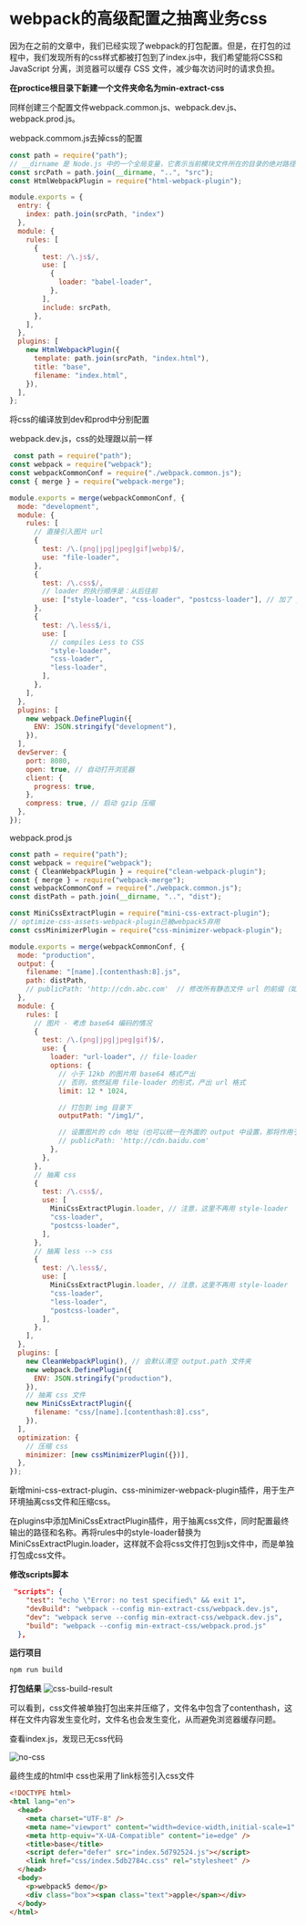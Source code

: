 # webpack的高级配置之抽离业务css

因为在之前的文章中，我们已经实现了webpack的打包配置。但是，在打包的过程中，我们发现所有的css样式都被打包到了index.js中，我们希望能将CSS和 JavaScript 分离，浏览器可以缓存 CSS 文件，减少每次访问时的请求负担。

**在proctice根目录下新建一个文件夹命名为min-extract-css**

同样创建三个配置文件webpack.common.js、webpack.dev.js、webpack.prod.js。

webpack.commom.js去掉css的配置
```js
const path = require("path");
// __dirname 是 Node.js 中的一个全局变量，它表示当前模块文件所在的目录的绝对路径
const srcPath = path.join(__dirname, "..", "src");
const HtmlWebpackPlugin = require("html-webpack-plugin");

module.exports = {
  entry: {
    index: path.join(srcPath, "index")
  },
  module: {
    rules: [
      {
        test: /\.js$/,
        use: [
          {
            loader: "babel-loader",
          },
        ],
        include: srcPath,
      },
    ],
  },
  plugins: [
    new HtmlWebpackPlugin({
      template: path.join(srcPath, "index.html"),
      title: "base",
      filename: "index.html",
    }),
  ],
};
```

将css的编译放到dev和prod中分别配置

webpack.dev.js，css的处理跟以前一样
```js
 const path = require("path");
const webpack = require("webpack");
const webpackCommonConf = require("./webpack.common.js");
const { merge } = require("webpack-merge");

module.exports = merge(webpackCommonConf, {
  mode: "development",
  module: {
    rules: [
      // 直接引入图片 url
      {
        test: /\.(png|jpg|jpeg|gif|webp)$/,
        use: "file-loader",
      },
      {
        test: /\.css$/,
        // loader 的执行顺序是：从后往前
        use: ["style-loader", "css-loader", "postcss-loader"], // 加了 postcss  需要配置postcss.config.js
      },
      {
        test: /\.less$/i,
        use: [
          // compiles Less to CSS
          "style-loader",
          "css-loader",
          "less-loader",
        ],
      },
    ],
  },
  plugins: [
    new webpack.DefinePlugin({
      ENV: JSON.stringify("development"),
    }),
  ],
  devServer: {
    port: 8080,
    open: true, // 自动打开浏览器
    client: {
      progress: true,
    },
    compress: true, // 启动 gzip 压缩
  },
});
```
webpack.prod.js
```js
const path = require("path");
const webpack = require("webpack");
const { CleanWebpackPlugin } = require("clean-webpack-plugin");
const { merge } = require("webpack-merge");
const webpackCommonConf = require("./webpack.common.js");
const distPath = path.join(__dirname, "..", "dist");

const MiniCssExtractPlugin = require("mini-css-extract-plugin");
// optimize-css-assets-webpack-plugin已被webpack5弃用
const cssMinimizerPlugin = require("css-minimizer-webpack-plugin");

module.exports = merge(webpackCommonConf, {
  mode: "production",
  output: {
    filename: "[name].[contenthash:8].js",
    path: distPath,
    // publicPath: 'http://cdn.abc.com'  // 修改所有静态文件 url 的前缀（如 cdn 域名），这里暂时用不到
  },
  module: {
    rules: [
      // 图片 - 考虑 base64 编码的情况
      {
        test: /\.(png|jpg|jpeg|gif)$/,
        use: {
          loader: "url-loader", // file-loader
          options: {
            // 小于 12kb 的图片用 base64 格式产出
            // 否则，依然延用 file-loader 的形式，产出 url 格式
            limit: 12 * 1024,

            // 打包到 img 目录下
            outputPath: "/img1/",

            // 设置图片的 cdn 地址（也可以统一在外面的 output 中设置，那将作用于所有静态资源）
            // publicPath: 'http://cdn.baidu.com'
          },
        },
      },
      // 抽离 css
      {
        test: /\.css$/,
        use: [
          MiniCssExtractPlugin.loader, // 注意，这里不再用 style-loader
          "css-loader",
          "postcss-loader",
        ],
      },
      // 抽离 less --> css
      {
        test: /\.less$/,
        use: [
          MiniCssExtractPlugin.loader, // 注意，这里不再用 style-loader
          "css-loader",
          "less-loader",
          "postcss-loader",
        ],
      },
    ],
  },
  plugins: [
    new CleanWebpackPlugin(), // 会默认清空 output.path 文件夹
    new webpack.DefinePlugin({
      ENV: JSON.stringify("production"),
    }),
    // 抽离 css 文件
    new MiniCssExtractPlugin({
      filename: "css/[name].[contenthash:8].css",
    }),
  ],
  optimization: {
    // 压缩 css
    minimizer: [new cssMinimizerPlugin({})],
  },
});
```

新增mini-css-extract-plugin、css-minimizer-webpack-plugin插件，用于生产环境抽离css文件和压缩css。

在plugins中添加MiniCssExtractPlugin插件，用于抽离css文件，同时配置最终输出的路径和名称。再将rules中的style-loader替换为MiniCssExtractPlugin.loader，这样就不会将css文件打包到js文件中，而是单独打包成css文件。

**修改scripts脚本**
```json
 "scripts": {
    "test": "echo \"Error: no test specified\" && exit 1",
    "devBuild": "webpack --config min-extract-css/webpack.dev.js",
    "dev": "webpack serve --config min-extract-css/webpack.dev.js",
    "build": "webpack --config min-extract-css/webpack.prod.js"
  },
```

**运行项目**
```js
npm run build
```

**打包结果**
![css-build-result](../../../images/前端工程化/webpack/css-build-result.jpg)

可以看到，css文件被单独打包出来并压缩了，文件名中包含了contenthash，这样在文件内容发生变化时，文件名也会发生变化，从而避免浏览器缓存问题。

查看index.js，发现已无css代码

![no-css](../../../images/前端工程化/webpack/no-css.jpg)

最终生成的html中 css也采用了link标签引入css文件

```html
<!DOCTYPE html>
<html lang="en">
  <head>
    <meta charset="UTF-8" />
    <meta name="viewport" content="width=device-width,initial-scale=1" />
    <meta http-equiv="X-UA-Compatible" content="ie=edge" />
    <title>base</title>
    <script defer="defer" src="index.5d792524.js"></script>
    <link href="css/index.5db2784c.css" rel="stylesheet" />
  </head>
  <body>
    <p>webpack5 demo</p>
    <div class="box"><span class="text">apple</span></div>
  </body>
</html>
```